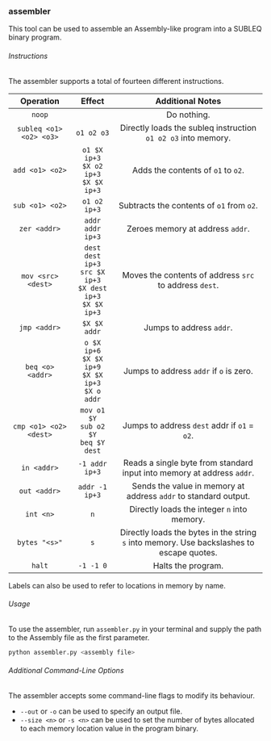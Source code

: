 ### assembler

This tool can be used to assemble an Assembly-like program into a SUBLEQ binary program.

###### Instructions

The assembler supports a total of fourteen different instructions.

**Operation**|**Effect**|**Additional Notes**
:-----:|:-----:|:-----:
`noop`| |Do nothing.
`subleq <o1> <o2> <o3>`|`o1 o2 o3`|Directly loads the subleq instruction `o1 o2 o3` into memory.
`add <o1> <o2>`|`o1 $X ip+3`<br />`$X o2 ip+3`<br />`$X $X ip+3`|Adds the contents of `o1` to `o2`. 
`sub <o1> <o2>`|`o1 o2 ip+3`|Subtracts the contents of `o1` from `o2`.
`zer <addr>`|`addr addr ip+3`|Zeroes memory at address `addr`. 
`mov <src> <dest>`|`dest dest ip+3`<br />`src $X ip+3`<br />`$X dest ip+3`<br />`$X $X ip+3`|Moves the contents of address `src` to address `dest`.
`jmp <addr>`|`$X $X addr`|Jumps to address `addr`. 
`beq <o> <addr>`|`o $X ip+6`<br />`$X $X ip+9`<br />`$X $X ip+3`<br />`$X o addr`|Jumps to address `addr` if `o` is zero.
`cmp <o1> <o2> <dest>`|`mov o1 $Y`<br />`sub o2 $Y`<br />`beq $Y dest`|Jumps to address `dest` addr if `o1` = `o2`. 
`in <addr>`|`-1 addr ip+3`|Reads a single byte from standard input into memory at address `addr`.
`out <addr>`|`addr -1 ip+3`|Sends the value in memory at address `addr` to standard output.
`int <n>`|`n`|Directly loads the integer `n` into memory.
`bytes "<s>"`|`s`|Directly loads the bytes in the string `s` into memory. Use backslashes to escape quotes.
`halt`|`-1 -1 0`|Halts the program. 

Labels can also be used to refer to locations in memory by name.

###### Usage

To use the assembler, run `assembler.py` in your terminal and supply the path to the Assembly file as the first parameter.

```sh
python assembler.py <assembly file>
```

###### Additional Command-Line Options

The assembler accepts some command-line flags to modify its behaviour.

 - `--out` or `-o` can be used to specify an output file.
 - `--size <n>` or `-s <n>` can be used to set the number of bytes allocated to each memory location value in the program binary.